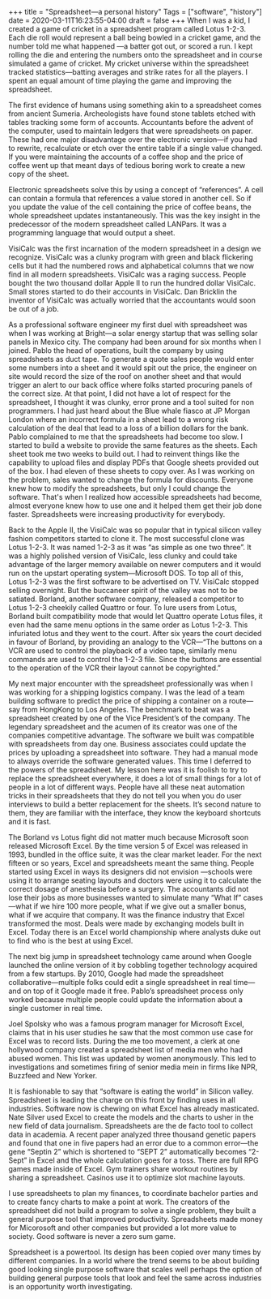 +++
title = "Spreadsheet—a personal history"
Tags = ["software", "history"]
date = 2020-03-11T16:23:55-04:00
draft = false
+++
When I was a kid, I created a game of cricket in a spreadsheet  program called Lotus 1-2-3. Each die roll would represent a ball being bowled in a cricket game, and the number told me what happened —a batter got out, or scored a run. I kept rolling the die and entering the numbers onto the spreadsheet and in course simulated a game of cricket. My cricket universe within the spreadsheet tracked statistics—batting averages and strike rates for all the players. I spent an equal amount of time playing the game and improving the spreadsheet.

The first evidence of humans using something akin to a spreadsheet comes from ancient Sumeria. Archeologists have found stone tablets etched with tables tracking some form of accounts. Accountants before the advent of the computer, used to maintain ledgers that were spreadsheets on paper. These had one major disadvantage over the electronic version—if you had to rewrite, recalculate or etch over the entire table if a single value changed. If you were maintaining the accounts of a coffee shop and the price of coffee went up that meant days of tedious boring work to create a new copy of the sheet. 

Electronic spreadsheets solve this by using a concept of “references”. A cell can contain a formula that references a value stored in another cell. So if you update the value of the cell containing the price of coffee beans, the whole spreadsheet updates instantaneously. This was the key insight in the predecessor of the modern spreadsheet called  LANPars. It was a programming language that would output a sheet. 


VisiCalc was the first incarnation of the modern spreadsheet in a design we recognize.
VisiCalc was a clunky program with green and black flickering cells but it had the numbered rows and alphabetical columns that we now find in all modern spreadsheets. VisiCalc was a raging success. People bought the two thousand dollar Apple II to run the hundred dollar VisiCalc. Small stores started to do their accounts in VisiCalc. Dan Bricklin the inventor of VisiCalc was actually worried that the accountants would soon be out of a job.

As a professional software engineer my first duel with spreadsheet was when I was working at Bright—a solar energy startup that was selling solar panels in Mexico city. The company had been around for six months when I joined. Pablo the head of operations, built the company by using spreadsheets as duct tape. To generate a quote sales people would enter some numbers into a sheet and it would spit out the price, the engineer on site would record the size of the roof on another sheet and that would trigger an alert to our back office where folks started procuring panels of the correct size. At that point, I did not have a lot of respect for the spreadsheet, I thought it was clunky, error prone and a tool suited for non programmers. I had just heard about the Blue whale fiasco at JP Morgan London where an incorrect formula in a sheet lead to a wrong risk calculation of the deal that lead to a loss of a billion dollars for the bank. Pablo complained to me that the spreadsheets had become too slow. I started to build a website to provide the same features as the sheets. Each sheet took me two weeks to build out. I had to reinvent things like the capability to upload files and display PDFs that Google sheets provided out of the box. I had eleven of these sheets to copy over. As I was working on the problem, sales wanted to change the formula for discounts. Everyone knew how to modify the spreadsheets, but only I could change the software. That's when I realized how accessible  spreadsheets had become, almost everyone knew how to use one and it helped them get their job done faster. Spreadsheets were increasing productivity for everybody.

Back to the Apple II, the VisiCalc was so popular that in typical silicon valley fashion competitors started to clone it. The most successful clone was Lotus 1-2-3. It was named 1-2-3 as it was “as simple as one two three”. It was a highly polished version of VisiCalc, less clunky and could take advantage of the larger memory available on newer computers and it would run on the upstart operating system—Microsoft DOS. To top all of this, Lotus 1-2-3 was the first software to be advertised on TV. VisiCalc stopped selling overnight. But the buccaneer spirit of the valley was not to be satiated. Borland, another software company, released a competitor to Lotus 1-2-3 cheekily called Quattro or four. To lure users from Lotus, Borland built compatibility mode that would let Quattro operate Lotus files, it even had the same menu options in the same order as Lotus 1-2-3. This infuriated lotus and they went to the court. After six years the court decided in favour of Borland, by providing an analogy to the VCR—“The buttons on a VCR are used to control the playback of a video tape, similarly menu commands are used to control the 1-2-3 file. Since the buttons are essential to the operation of the VCR their layout cannot be copyrighted.”

My next major encounter with the spreadsheet professionally was when I was working for a shipping logistics company. I was the lead of a team building software to predict the price of shipping a container on a route—say from HongKong to Los Angeles. The benchmark to beat was a spreadsheet created by one of the Vice President’s of the company. The legendary spreadsheet and the acumen of its creator was one of the companies competitive advantage. The software we built was compatible with spreadsheets from day one. Business associates could update the prices by uploading a spreadsheet into software. They had a manual mode to always override the software generated values. This time I deferred to the powers of the spreadsheet. My lesson here was it is foolish to try to replace the spreadsheet everywhere, it does  a lot of small things for a lot of people in a lot of different ways. People  have all these neat automation tricks in their spreadsheets that they do not tell you when you do user interviews to build a better replacement for the sheets. It’s second nature to them, they are familiar with the interface, they know the keyboard shortcuts and it is fast. 

The Borland vs Lotus fight did not matter much because Microsoft soon released Microsoft Excel. By the time version 5 of Excel was released in 1993, bundled in the office suite, it was the clear market leader. For the next fifteen or so years, Excel and spreadsheets meant the same thing. People started using Excel in ways its designers did not envision —schools were using it to arrange seating layouts and doctors were using it to calculate the correct dosage of anesthesia before a surgery. The accountants did not lose their jobs as more businesses wanted to simulate many “What If” cases—what if we hire 100 more people, what if we give out a smaller bonus, what if we acquire that company. It was the finance industry that Excel transformed the most. Deals were made by exchanging models built in Excel. Today there is an Excel world championship where analysts duke out to find who is the best at using Excel.

The next big jump in spreadsheet technology came around when Google launched the online version of it by cobbling together technology acquired from a few startups.  By 2010, Google had made the spreadsheet collaborative—multiple folks could edit a single spreadsheet in real time—and on top of it Google made it free. Pablo’s spreadsheet process only worked because multiple people could update the information about a single customer in real time. 

Joel Spolsky who was a famous program manager for Microsoft Excel, claims that in his user studies he saw that the most common  use case for Excel was to record lists. During the me too movement, a clerk at one hollywood company created a spreadsheet list of media men who had abused women. This list was updated by women anonymously. This led to investigations and sometimes firing of senior media mein in firms like NPR, Buzzfeed and New Yorker.

It is fashionable to say that “software is eating the world” in Silicon valley. Spreadsheet is leading the charge on this front by finding uses in all industries. Software now is chewing on what Excel has already masticated. Nate Silver used Excel to create the models and the charts to usher in the new field of data journalism. Spreadsheets are the de facto tool to collect data in academia. A recent paper analyzed three thousand genetic papers and found that one in five papers had an error due to a common error—the gene “Septin 2” which is shortened to “SEPT 2” automatically becomes “2-Sept” in Excel and the whole calculation goes for a toss. There are full RPG games made inside of Excel. Gym trainers share workout routines by sharing a spreadsheet. Casinos use it to optimize slot machine layouts. 

I use spreadsheets to plan my finances, to coordinate bachelor parties and to create fancy charts to make a point at work. The creators of the spreadsheet did not build a program to solve a single problem, they built a general purpose tool that improved productivity. Spreadsheets made money for Micorosoft and other companies but provided a lot more value to society. Good software is never a zero sum game. 

Spreadsheet is a powertool. Its design has been copied over many times by different companies. In a world where the trend seems to be about building good looking single purpose software that scales well perhaps the option of building general purpose tools that look and feel the same across industries is an opportunity worth investigating. 
